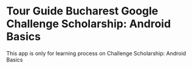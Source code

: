 # Tour Guide Bucharest Google Challenge Scholarship: Android Basics
This app is only for learning process on Challenge Scholarship: Android Basics
